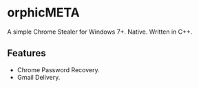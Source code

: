 # orphicMETA
A simple Chrome Stealer for Windows 7+. Native. Written in C++.

## Features
- Chrome Password Recovery.
- Gmail Delivery.

